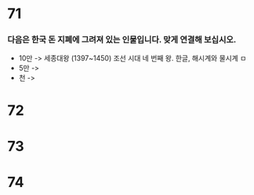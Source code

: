 # 71
### 다음은 한국 돈 지폐에 그려져 있는 인물입니다. 맞게 연결해 보십시오.
* 10만 -> 세종대왕 (1397~1450) 조선 시대 네 번째 왕. 한글, 해시계와 물시계 ㅁ
* 5만 -> 
* 천 -> 
# 72
# 73
# 74
